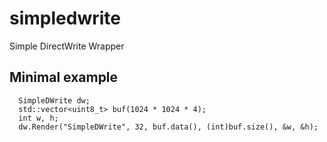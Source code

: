 # simpledwrite

Simple DirectWrite Wrapper


## Minimal example

```
  SimpleDWrite dw;
  std::vector<uint8_t> buf(1024 * 1024 * 4);
  int w, h;
  dw.Render("SimpleDWrite", 32, buf.data(), (int)buf.size(), &w, &h);
```
